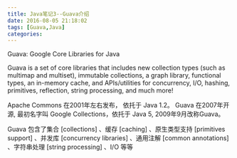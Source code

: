 ```yaml
---
title: Java笔记3--Guava介绍
date: 2016-08-05 21:18:02
tags: [Guava,Java]
categories: 
---
```

Guava: Google Core Libraries for Java
<!--more-->
Guava is a set of core libraries that includes new collection types (such as multimap and multiset), immutable collections, a graph library, functional types, an in-memory cache, and APIs/utilities for concurrency, I/O, hashing, primitives, reflection, string processing, and much more!

Apache Commons 在2001年左右发布， 依托于 Java 1.2。
Guava 在2007年开源, 最初名字叫 Google Collections，依托于 Java 5, 2009年9月改称Guava。

Guava 包含了集合 [collections] 、缓存 [caching] 、原生类型支持 [primitives support] 、并发库 [concurrency libraries] 、通用注解 [common annotations] 、字符串处理 [string processing] 、I/O 等等

